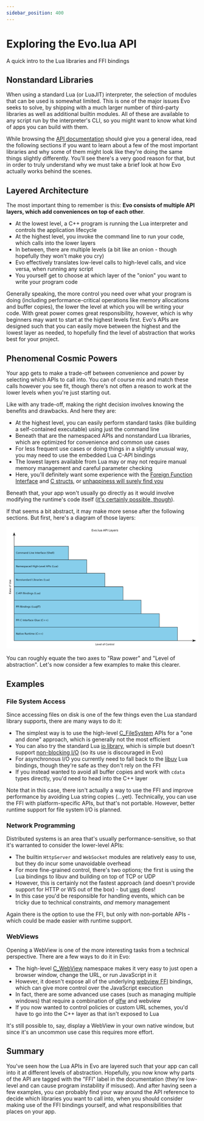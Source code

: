 ```yaml
---
sidebar_position: 400
---
```


# Exploring the Evo.lua API

A quick intro to the Lua libraries and FFI bindings

## Nonstandard Libraries

When using a standard Lua (or LuaJIT) interpreter, the selection of modules that can be used is somewhat limited. This is one of the major issues Evo seeks to solve, by shipping with a much larger number of third-party libraries as well as additional builtin modules. All of these are available to any script run by the interpreter's CLI, so you might want to know what kind of apps you can build with them.

While browsing the [API documentation](/docs/category/api) should give you a general idea, read the following sections if you want to learn about a few of the most important libraries and why some of them might look like they're doing the same things slightly differently. You'll see there's a very good reason for that, but in order to truly understand why we must take a brief look at how Evo actually works behind the scenes.

## Layered Architecture

The most important thing to remember is this: **Evo consists of multiple API layers, which add conveniences on top of each other**.

- At the lowest level, a C++ program is running the Lua interpreter and controls the application lifecycle
- At the highest level, you invoke the command line to run your code, which calls into the lower layers
- In between, there are multiple levels (a bit like an onion - though hopefully they won't make you cry)
- Evo effectively translates low-level calls to high-level calls, and vice versa, when running any script
- You yourself get to choose at which layer of the "onion" you want to write your program code

Generally speaking, the more control you need over what your program is doing (including performance-critical operations like memory allocations and buffer copies), the lower the level at which you will be writing your code. With great power comes great responsibility, however, which is why beginners may want to start at the highest levels first. Evo's APIs are designed such that you can easily move between the highest and the lowest layer as needed, to hopefully find the level of abstraction that works best for your project.

## Phenomenal Cosmic Powers

Your app gets to make a trade-off between convenience and power by selecting which APIs to call into. You can of course mix and match these calls however you see fit, though there's not often a reason to work at the lower levels when you're just starting out.

Like with any trade-off, making the right decision involves knowing the benefits and drawbacks. And here they are:

- At the highest level, you can easily perform standard tasks (like building a self-contained executable) using just the command line
- Beneath that are the namespaced APIs and nonstandard Lua libraries, which are optimized for convenience and common use cases
- For less frequent use cases or doing things in a slightly unusual way, you may need to use the embedded Lua C-API bindings
- The lowest layers available from Lua may or may not require manual memory management and careful parameter checking
- Here, you'll definitely want some experience with the [Foreign Function Interface](https://luajit.org/ext_ffi_tutorial.html) and [C structs](<https://en.wikipedia.org/wiki/Struct_(C_programming_language)>), or [unhappiness will surely find you](https://en.wikipedia.org/wiki/Segmentation_fault)

Beneath that, your app won't usually go directly as it would involve modifying the runtime's code itself ([it's certainly possible, though](/docs/how-to-guides/building-from-source)).

If that seems a bit abstract, it may make more sense after the following sections. But first, here's a diagram of those layers:

![layered-architecture.png](layered-architecture.png)

You can roughly equate the two axes to "Raw power" and "Level of abstraction". Let's now consider a few examples to make this clearer.

## Examples

### File System Access

Since accessing files on disk is one of the few things even the Lua standard library supports, there are many ways to do it:

- The simplest way is to use the high-level [C_FileSystem](/docs/references/api/namespaces/filesystem) APIs for a "one and done" approach, which is generally not the most efficient
- You can also try the standard Lua [io library](https://www.lua.org/manual/5.1/manual.html#5.7), which is simple but doesn't support [non-blocking I/O](/docs/getting-started/core-concepts#asynchronous-execution-model) (so its use is discouraged in Evo)
- For asynchronous I/O you currently need to fall back to the [libuv](/docs/references/api/bindings/uv) Lua bindings, though they're safe as they don't rely on the FFI
- If you instead wanted to avoid all buffer copies and work with `cdata` types directly, you'd need to head into the C++ layer

Note that in this case, there isn't actually a way to use the FFI and improve performance by avoiding Lua string copies (...yet).
Technically, you can use the FFI with platform-specific APIs, but that's not portable. However, better runtime support for file system I/O is planned.

### Network Programming

Distributed systems is an area that's usually performance-sensitive, so that it's warranted to consider the lower-level APIs:

- The builtin `HttpServer` and `WebSocket` modules are relatively easy to use, but they do incur some unavoidable overhead
- For more fine-grained control, there's two options; the first is using the Lua bindings to libuv and building on top of TCP or UDP
- However, this is certainly not the fastest approach (and doesn't provide support for HTTP or WS out of the box) - but [uws](/docs/references/api/bindings/uws) does!
- In this case you'd be responsible for handling events, which can be tricky due to technical constraints, _and_ memory management

Again there is the option to use the FFI, but only with non-portable APIs - which could be made easier with runtime support.

### WebViews

Opening a WebView is one of the more interesting tasks from a technical perspective. There are a few ways to do it in Evo:

- The high-level [C_WebView](/docs/references/api/namespaces/webview) namespace makes it very easy to just open a browser window, change the URL, or run JavaScript in it
- However, it doesn't expose all of the underlying [webview FFI](/docs/references/api/bindings/webview) bindings, which can give more control over the JavaScript execution
- In fact, there are some advanced use cases (such as managing multiple windows) that require a combination of [glfw](/docs/references/api/bindings/glfw) and webview
- If you now wanted to control policies or custom URL schemes, you'd have to go into the C++ layer as that isn't exposed to Lua

It's still possible to, say, display a WebView in your own native window, but since it's an uncommon use case this requires more effort.

## Summary

You've seen how the Lua APIs in Evo are layered such that your app can call into it at different levels of abstraction. Hopefully, you now know why parts of the API are tagged with the "FFI" label in the documentation (they're low-level and can cause program instability if misused). And after having seen a few examples, you can probably find your way around the API reference to decide which libraries you want to call into, when you should consider making use of the FFI bindings yourself, and what responsibilities that places on your app.
